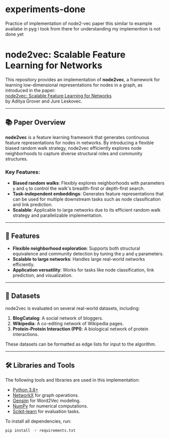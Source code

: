 # experiments-done
 Practice of implementation of node2-vec paper
 this similar to example availabe in pyg i took from there for understanding 
 my implemention is not done yet
 # node2vec: Scalable Feature Learning for Networks

This repository provides an implementation of **node2vec**, a framework for learning low-dimensional representations for nodes in a graph, as introduced in the paper:  
[node2vec: Scalable Feature Learning for Networks](https://arxiv.org/abs/1607.00653)  
by Aditya Grover and Jure Leskovec.

---

## 📚 Paper Overview

**node2vec** is a feature learning framework that generates continuous feature representations for nodes in networks. By introducing a flexible biased random walk strategy, node2vec efficiently explores node neighborhoods to capture diverse structural roles and community structures.

### Key Features:
- **Biased random walks**: Flexibly explores neighborhoods with parameters `p` and `q` to control the walk's breadth-first or depth-first search.
- **Task-independent embeddings**: Generates feature representations that can be used for multiple downstream tasks such as node classification and link prediction.
- **Scalable**: Applicable to large networks due to its efficient random walk strategy and parallelizable implementation.

---

## 🚀 Features

- **Flexible neighborhood exploration**: Supports both structural equivalence and community detection by tuning the `p` and `q` parameters.
- **Scalable to large networks**: Handles large real-world networks efficiently.
- **Application versatility**: Works for tasks like node classification, link prediction, and visualization.

---

## 📂 Datasets

node2vec is evaluated on several real-world datasets, including:
1. **BlogCatalog**: A social network of bloggers.
2. **Wikipedia**: A co-editing network of Wikipedia pages.
3. **Protein-Protein Interaction (PPI)**: A biological network of protein interactions.

These datasets can be formatted as edge lists for input to the algorithm.

---

## 🛠 Libraries and Tools

The following tools and libraries are used in this implementation:
- [Python 3.8+](https://www.python.org/)
- [NetworkX](https://networkx.org/) for graph operations.
- [Gensim](https://radimrehurek.com/gensim/) for Word2Vec modeling.
- [NumPy](https://numpy.org/) for numerical computations.
- [Scikit-learn](https://scikit-learn.org/) for evaluation tasks.

To install all dependencies, run:

```bash
pip install -r requirements.txt

